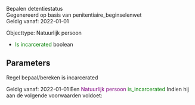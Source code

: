 Bepalen detentiestatus \
Gegenereerd op basis van penitentiaire_beginselenwet \
Geldig vanaf: 2022-01-01

Objecttype: Natuurlijk persoon
- <span style="color:green">Is incarcerated</span> boolean

## Parameters ##


Regel bepaal/bereken is incarcerated

Geldig vanaf: 2022-01-01
Een <span style="color:purple">Natuurlijk persoon</span> <span style="color:green">is_incarcerated</span> 
Indien hij aan de volgende voorwaarden voldoet:


